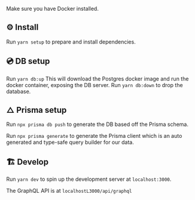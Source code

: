 Make sure you have Docker installed.

## ⚙️ Install

Run `yarn setup` to prepare and install dependencies.

## 💿 DB setup

Run `yarn db:up` This will download the Postgres docker image and run the docker container, exposing the DB server.
Run `yarn db:down` to drop the database.

## △ Prisma setup

Run `npx prisma db push` to generate the DB based off the Prisma schema.

Run `npx prisma generate` to generate the Prisma client which is an auto generated and type-safe query builder for our data.

## 🏗 Develop

Run `yarn dev` to spin up the development server at `localhost:3000`.

The GraphQL API is at `localhostL3000/api/graphql`

